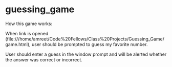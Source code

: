 # guessing_game
How this game works:

When link is opened (file:///home/amreet/Code%20Fellows/Class%20Projects/Guessing_Game/game.html), user should be prompted to guess my favorite number.

User should enter a guess in the window prompt and will be alerted whether the answer was correct or incorrect.
